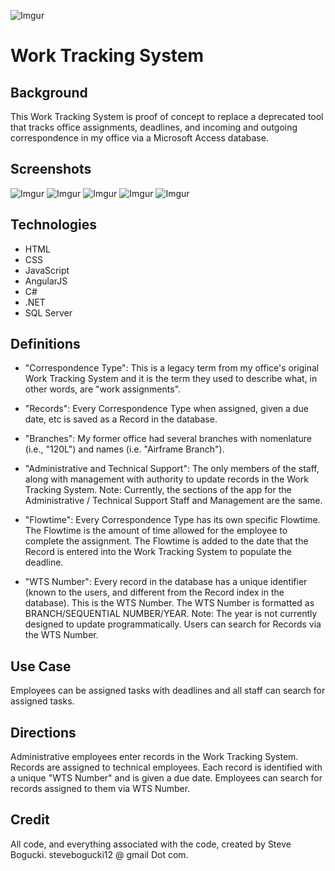 ![Imgur](https://i.imgur.com/6UtwWyX.png)

# Work Tracking System

## Background

This Work Tracking System is proof of concept to replace a deprecated tool that tracks office assignments, deadlines, and incoming and outgoing correspondence in my office via a Microsoft Access database.

## Screenshots

![Imgur](https://i.imgur.com/6cB8DyA.jpg)
![Imgur](https://i.imgur.com/4qAdkTG.jpg)
![Imgur](https://i.imgur.com/1LoOQox.jpg)
![Imgur](https://i.imgur.com/XxSLlgy.jpg)
![Imgur](https://i.imgur.com/5ZP7PI5.jpg)

## Technologies

+ HTML
+ CSS
+ JavaScript
+ AngularJS
+ C#
+ .NET
+ SQL Server

## Definitions

+ "Correspondence Type": This is a legacy term from my office's original Work Tracking System and it is the term they used to describe what, in other words, are "work assignments". 

+ "Records": Every Correspondence Type when assigned, given a due date, etc is saved as a Record in the database. 

+ "Branches": My former office had several branches with nomenlature (i.e., "120L") and names (i.e. "Airframe Branch").

+ "Administrative and Technical Support": The only members of the staff, along with management with authority to update records in the Work Tracking System.  Note: Currently, the sections of the app for the Administrative / Technical Support Staff and Management are the same.

+ "Flowtime": Every Correspondence Type has its own specific Flowtime.  The Flowtime is the amount of time allowed for the employee to complete the assignment.  The Flowtime is added to the date that the Record is entered into the Work Tracking System to populate the deadline.  

+ "WTS Number": Every record in the database has a unique identifier (known to the users, and different from the Record index in the database).  This is the WTS Number.  The WTS Number is formatted as BRANCH/SEQUENTIAL NUMBER/YEAR.  Note: The year is not currently designed to update programmatically.  Users can search for Records via the WTS Number. 

## Use Case

Employees can be assigned tasks with deadlines and all staff can search for assigned tasks.

## Directions

Administrative employees enter records in the Work Tracking System.  Records are assigned to technical employees. Each record is identified with a unique "WTS Number" and is given a due date.  Employees can search for records assigned to them via WTS Number. 

## Credit

All code, and everything associated with the code, created by Steve Bogucki. stevebogucki12 @ gmail Dot com. 
